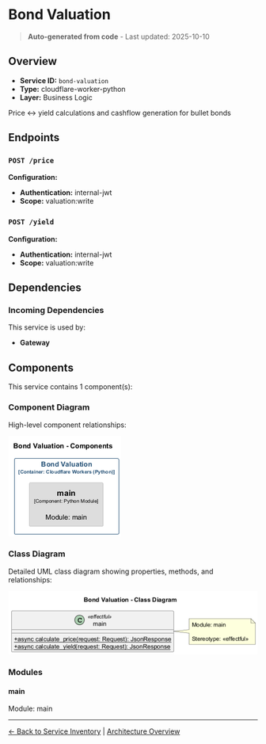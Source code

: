 # Bond Valuation

> **Auto-generated from code** - Last updated: 2025-10-10

## Overview

- **Service ID:** `bond-valuation`
- **Type:** cloudflare-worker-python
- **Layer:** Business Logic

Price ↔ yield calculations and cashflow generation for bullet bonds

## Endpoints

### `POST /price`

**Configuration:**

- **Authentication:** internal-jwt
- **Scope:** valuation:write

### `POST /yield`

**Configuration:**

- **Authentication:** internal-jwt
- **Scope:** valuation:write

## Dependencies

### Incoming Dependencies

This service is used by:

- **Gateway**

## Components

This service contains 1 component(s):

### Component Diagram

High-level component relationships:

![Bond Valuation Component Diagram](../../diagrams/structurizr-Components_bond_valuation.png)

### Class Diagram

Detailed UML class diagram showing properties, methods, and relationships:

![Bond Valuation Class Diagram](../../diagrams/class-diagram-bond-valuation.png)

### Modules

#### main

Module: main

---

[← Back to Service Inventory](../services.md) |
[Architecture Overview](../index.md)

